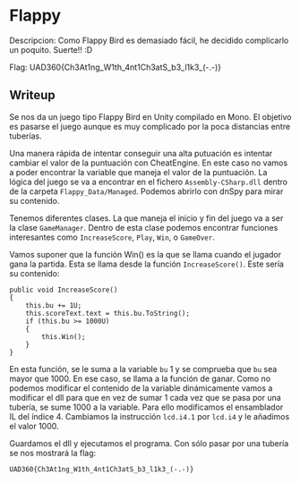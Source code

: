 # Flappy

Descripcion: Como Flappy Bird es demasiado fácil, he decidido complicarlo un poquito. Suerte!! :D

Flag: UAD360{Ch3At1ng_W1th_4nt1Ch3atS_b3_l1k3_(-.-)}

## Writeup

Se nos da un juego tipo Flappy Bird en Unity compilado en Mono. El objetivo es pasarse el juego aunque es muy complicado por la poca distancias entre tuberías.

Una manera rápida de intentar conseguir una alta putuación es intentar cambiar el valor de la puntuación con CheatEngine. En este caso no vamos a poder encontrar la variable que maneja el valor de la puntuación. La lógica del juego se va a encontrar en el fichero `Assembly-CSharp.dll` dentro de la carpeta `Flappy_Data/Managed`. Podemos abrirlo con dnSpy para mirar su contenido.

Tenemos diferentes clases. La que maneja el inicio y fin del juego va a ser la clase `GameManager`.  Dentro de esta clase podemos encontrar funciones interesantes como `IncreaseScore`, `Play`, `Win`, o `GameOver`.

Vamos suponer que la función Win() es la que se llama cuando el jugador gana la partida. Esta se llama desde la función `IncreaseScore()`. Este sería su contenido:

```
public void IncreaseScore()
{
	this.bu += 1U;
	this.scoreText.text = this.bu.ToString();
	if (this.bu >= 1000U)
	{
		this.Win();
	}
}
```

En esta función, se le suma a la variable `bu` 1 y se comprueba que `bu` sea mayor que 1000. En ese caso, se llama a la función de ganar.
Como no podemos modificar el contenido de la variable dinámicamente vamos a modificar el dll para que en vez de sumar 1 cada vez que se pasa por una tubería, se sume 1000 a la variable. Para ello modificamos el ensamblador IL del índice 4. Cambiamos la instrucción `lcd.i4.1` por `lcd.i4` y le añadimos el valor 1000.

Guardamos el dll y ejecutamos el programa. Con sólo pasar por una tubería se nos mostrará la flag: 

`UAD360{Ch3At1ng_W1th_4nt1Ch3atS_b3_l1k3_(-.-)}`

